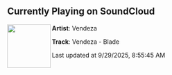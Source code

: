 ## Currently Playing on SoundCloud

[<img align="left" width="100" src="https://i1.sndcdn.com/artworks-FiwfLCoOlfPFrmy4-d0qYfA-t500x500.png">](https://soundcloud.com/saturaterecords/vendeza-blade?in=saxurn/sets/l8ly)

**Artist**: Vendeza 

**Track**: Vendeza - Blade

Last updated at 9/29/2025, 8:55:45 AM
